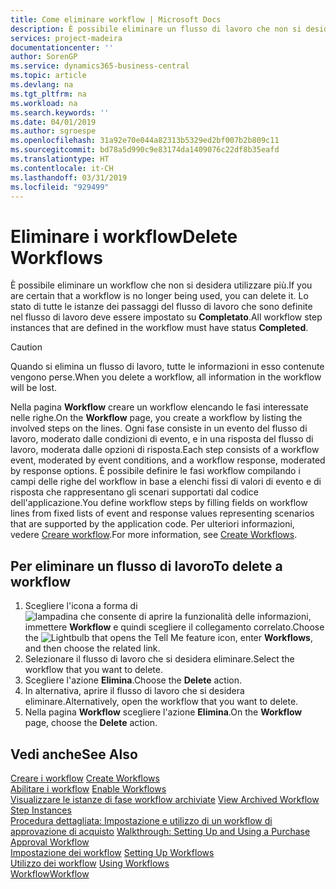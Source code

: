 ```yaml
---
title: Come eliminare workflow | Microsoft Docs
description: È possibile eliminare un flusso di lavoro che non si desidera utilizzare più. Lo stato di tutte le istanze dei passaggi del flusso di lavoro che sono definite nel flusso di lavoro deve essere impostato su **Completato**.
services: project-madeira
documentationcenter: ''
author: SorenGP
ms.service: dynamics365-business-central
ms.topic: article
ms.devlang: na
ms.tgt_pltfrm: na
ms.workload: na
ms.search.keywords: ''
ms.date: 04/01/2019
ms.author: sgroespe
ms.openlocfilehash: 31a92e70e044a82313b5329ed2bf007b2b809c11
ms.sourcegitcommit: bd78a5d990c9e83174da1409076c22df8b35eafd
ms.translationtype: HT
ms.contentlocale: it-CH
ms.lasthandoff: 03/31/2019
ms.locfileid: "929499"
---
```

# <a name="delete-workflows"></a><span data-ttu-id="9e9fd-104">Eliminare i workflow</span><span class="sxs-lookup"><span data-stu-id="9e9fd-104">Delete Workflows</span></span>
<span data-ttu-id="9e9fd-105">È possibile eliminare un workflow che non si desidera utilizzare più.</span><span class="sxs-lookup"><span data-stu-id="9e9fd-105">If you are certain that a workflow is no longer being used, you can delete it.</span></span> <span data-ttu-id="9e9fd-106">Lo stato di tutte le istanze dei passaggi del flusso di lavoro che sono definite nel flusso di lavoro deve essere impostato su **Completato**.</span><span class="sxs-lookup"><span data-stu-id="9e9fd-106">All workflow step instances that are defined in the workflow must have status **Completed**.</span></span>  

> [!CAUTION]  
>  <span data-ttu-id="9e9fd-107">Quando si elimina un flusso di lavoro, tutte le informazioni in esso contenute vengono perse.</span><span class="sxs-lookup"><span data-stu-id="9e9fd-107">When you delete a workflow, all information in the workflow will be lost.</span></span>  

 <span data-ttu-id="9e9fd-108">Nella pagina **Workflow** creare un workflow elencando le fasi interessate nelle righe.</span><span class="sxs-lookup"><span data-stu-id="9e9fd-108">On the **Workflow** page, you create a workflow by listing the involved steps on the lines.</span></span> <span data-ttu-id="9e9fd-109">Ogni fase consiste in un evento del flusso di lavoro, moderato dalle condizioni di evento, e in una risposta del flusso di lavoro, moderata dalle opzioni di risposta.</span><span class="sxs-lookup"><span data-stu-id="9e9fd-109">Each step consists of a workflow event, moderated by event conditions, and a workflow response, moderated by response options.</span></span> <span data-ttu-id="9e9fd-110">È possibile definire le fasi workflow compilando i campi delle righe del workflow in base a elenchi fissi di valori di evento e di risposta che rappresentano gli scenari supportati dal codice dell'applicazione.</span><span class="sxs-lookup"><span data-stu-id="9e9fd-110">You define workflow steps by filling fields on workflow lines from fixed lists of event and response values representing scenarios that are supported by the application code.</span></span> <span data-ttu-id="9e9fd-111">Per ulteriori informazioni, vedere [Creare workflow](across-how-to-create-workflows.md).</span><span class="sxs-lookup"><span data-stu-id="9e9fd-111">For more information, see [Create Workflows](across-how-to-create-workflows.md).</span></span>  

## <a name="to-delete-a-workflow"></a><span data-ttu-id="9e9fd-112">Per eliminare un flusso di lavoro</span><span class="sxs-lookup"><span data-stu-id="9e9fd-112">To delete a workflow</span></span>  
1.  <span data-ttu-id="9e9fd-113">Scegliere l'icona a forma di ![lampadina che consente di aprire la funzionalità delle informazioni](media/ui-search/search_small.png "Informazioni sull'operazione che si desidera eseguire"), immettere **Workflow** e quindi scegliere il collegamento correlato.</span><span class="sxs-lookup"><span data-stu-id="9e9fd-113">Choose the ![Lightbulb that opens the Tell Me feature](media/ui-search/search_small.png "Tell me what you want to do") icon, enter **Workflows**, and then choose the related link.</span></span>  
2.  <span data-ttu-id="9e9fd-114">Selezionare il flusso di lavoro che si desidera eliminare.</span><span class="sxs-lookup"><span data-stu-id="9e9fd-114">Select the workflow that you want to delete.</span></span>  
3.  <span data-ttu-id="9e9fd-115">Scegliere l'azione **Elimina**.</span><span class="sxs-lookup"><span data-stu-id="9e9fd-115">Choose the **Delete** action.</span></span>  
4.  <span data-ttu-id="9e9fd-116">In alternativa, aprire il flusso di lavoro che si desidera eliminare.</span><span class="sxs-lookup"><span data-stu-id="9e9fd-116">Alternatively, open the workflow that you want to delete.</span></span>  
5.  <span data-ttu-id="9e9fd-117">Nella pagina **Workflow** scegliere l'azione **Elimina**.</span><span class="sxs-lookup"><span data-stu-id="9e9fd-117">On the **Workflow** page, choose the **Delete** action.</span></span>  

## <a name="see-also"></a><span data-ttu-id="9e9fd-118">Vedi anche</span><span class="sxs-lookup"><span data-stu-id="9e9fd-118">See Also</span></span>  
 <span data-ttu-id="9e9fd-119">[Creare i workflow](across-how-to-create-workflows.md) </span><span class="sxs-lookup"><span data-stu-id="9e9fd-119">[Create Workflows](across-how-to-create-workflows.md) </span></span>  
 <span data-ttu-id="9e9fd-120">[Abilitare i workflow](across-how-to-enable-workflows.md) </span><span class="sxs-lookup"><span data-stu-id="9e9fd-120">[Enable Workflows](across-how-to-enable-workflows.md) </span></span>  
 <span data-ttu-id="9e9fd-121">[Visualizzare le istanze di fase workflow archiviate](across-how-to-view-archived-workflow-step-instances.md) </span><span class="sxs-lookup"><span data-stu-id="9e9fd-121">[View Archived Workflow Step Instances](across-how-to-view-archived-workflow-step-instances.md) </span></span>  
 <span data-ttu-id="9e9fd-122">[Procedura dettagliata: Impostazione e utilizzo di un workflow di approvazione di acquisto](walkthrough-setting-up-and-using-a-purchase-approval-workflow.md) </span><span class="sxs-lookup"><span data-stu-id="9e9fd-122">[Walkthrough: Setting Up and Using a Purchase Approval Workflow](walkthrough-setting-up-and-using-a-purchase-approval-workflow.md) </span></span>  
 <span data-ttu-id="9e9fd-123">[Impostazione dei workflow](across-set-up-workflows.md) </span><span class="sxs-lookup"><span data-stu-id="9e9fd-123">[Setting Up Workflows](across-set-up-workflows.md) </span></span>  
 <span data-ttu-id="9e9fd-124">[Utilizzo dei workflow](across-use-workflows.md) </span><span class="sxs-lookup"><span data-stu-id="9e9fd-124">[Using Workflows](across-use-workflows.md) </span></span>  
 [<span data-ttu-id="9e9fd-125">Workflow</span><span class="sxs-lookup"><span data-stu-id="9e9fd-125">Workflow</span></span>](across-workflow.md)   
